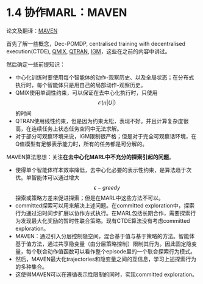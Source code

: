 # 1.4 协作MARL：MAVEN

论文及翻译：[MAVEN](./paper_MARL/MAVEN.md)

首先了解一些概念，Dec-POMDP, centralised training with decentralised execution(CTDE), [QMIX](./QMIX.md), [QTRAN](./QTRAN.md), [IGM](./QTRAN.md)，这些在之前的内容中讲过。

然后确定一些前提知识：
- 中心化训练时要使用每个智能体的动作-观察历史、以及全局状态；在分布式执行时，每个智能体只是用自己的局部动作-观察历史。
- QMIX使用单调性约束，可以保证在去中心化执行时，只使用$$\mathcal{O}(n|U|)$$的时间
- QTRAN使用线性约束，但是因为约束太松，表现不好。并且计算复杂度很高，在连续任务上状态任务空间中无法求解。
- 对于部分可观察环境来说，IGM限制很严格；但是对于完全可观察话环境，在Q值模型有足够表示能力时，所有的任务都是可分解的。


MAVEN算法思想：关注**在去中心化MARL中不充分的探索引起的问题**。
- 使得单个智能体样本效率降低，去中心化必要的表示性约束，是算法趋于次优。单智能体可以通过增大$$\epsilon-greedy$$探索或策略方差来促进探索；但是在MARL中这些方法不可以。
- committed探索可以用来解决上述问题。在committed exploration中，探索行为通过沿时间步扩展以协作方式执行。在MARL包括长期合作，需要探索行为发现最大化奖励的暂时性联合策略。现有CTDE算法没有考虑committed exploration。
- MAVEN：通过引入分层控制隐空间，混合基于值与基于策略的方法。智能体基于值方法，通过共享隐变量（由分层策略控制）限制其行为。因此固定隐变量，每个联合动作值函数可以看作整个episode里的一个联合探索行为模式。
- 然后，MAVEN最大化trajectories和隐变量之间的互信息，学习上述探索行为的多种集合。
- 这使得MAVEN可以在遵循表示性限制的同时，实现committed exploration。


